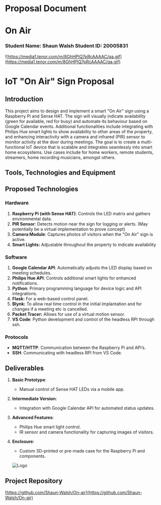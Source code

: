 # Proposal Document

# On Air

### Student Name: Shaun Walsh Student ID: 20005831

![https://media1.tenor.com/m/8GhHPlQ7pRcAAAAC/qa.gif](https://media1.tenor.com/m/8GhHPlQ7pRcAAAAC/qa.gif)

# **IoT "On Air" Sign Proposal**

## **Introduction**

This project aims to design and implement a smart "On Air" sign using a Raspberry Pi and Sense HAT. The sign will visually indicate availability (green for available, red for busy) and automate its behaviour based on Google Calendar events. Additional functionalities include integrating with Philips Hue smart lights to show availability to other areas of the property, and enhancing interactivity with a camera and infrared (PIR) sensor to monitor activity at the door during meetings. The goal is to create a multi-functional IoT device that is scalable and integrates seamlessly into smart home ecosystems. Use cases include for home workers, remote students, streamers, home recording musicians, amongst others. 

## Tools, Technologies and Equipment

## **Proposed Technologies**

### **Hardware**

1. **Raspberry Pi (with Sense HAT)**: Controls the LED matrix and gathers environmental data.
2. **PIR Sensor**: Detects motion near the sign for logging or alerts. (May potentially be a virtual implementation to prove concept)
3. **Camera Module**: Captures photos of visitors when the "On Air" sign is active.
4. **Smart Lights:** Adjustable throughout the property to indicate availability

### **Software**

1. **Google Calendar API**: Automatically adjusts the LED display based on meeting schedules.
2. **Philips Hue API**: Controls additional smart lights for enhanced notifications.
3. **Python**: Primary programming language for device logic and API integrations.
4. **Flask:** For a web-based control panel.
5. **Blynk:** To allow real time control in the initial implantation and for changes if a meeting etc is cancelled. 
6. **Packet Tracer:** Allows for use of a virtual motion sensor.
7. **VS Code**: Python development and control of the headless RPI through ssh.

### **Protocols**

- **MQTT/HTTP**: Communication between the Raspberry Pi and APi’s.
- **SSH**: Communicating with headless RPI from VS Code.

## **Deliverables**

1. **Basic Prototype**:
    - Manual control of Sense HAT LEDs via a mobile app.
2. **Intermediate Version**:
    - Integration with Google Calendar API for automated status updates.
3. **Advanced Features**:
    - Philips Hue smart light control.
    - IR sensor and camera functionality for capturing images of visitors.
4. **Enclosure**:
    - Custom 3D-printed or pre-made case for the Raspberry Pi and components.
    
    ![Logo](https://img.notionusercontent.com/s3/prod-files-secure%2F5938bc00-77d8-466a-8208-553814020976%2F08bd6d3b-e2ea-4d06-9cec-8af1df3fd4ec%2FWhatsApp_Image_2024-11-27_at_20.12.51_fb862ab6.jpg/size/w=2000?exp=1732830268&sig=Ph65l2mXobbBdcv6KDzTMYQy-vuAHE_PTMIs2in-uos)
    

## Project Repository

[https://github.com/Shaun-Walsh/On-air](https://github.com/Shaun-Walsh/On-air)
